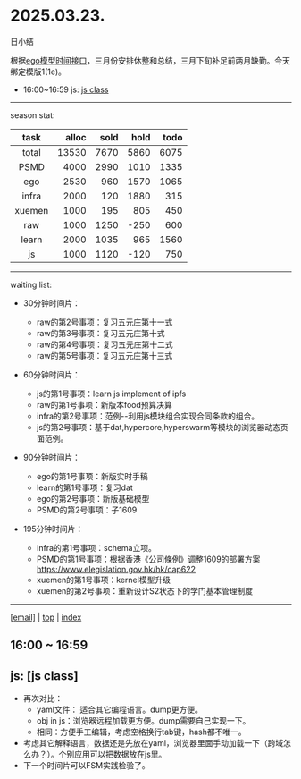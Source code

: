 # 2025.03.23.
日小结

<a id="top"></a>
根据[ego模型时间接口](https://gitee.com/hyg/blog/blob/master/timeflow.md)，三月份安排休整和总结，三月下旬补足前两月缺勤。今天绑定模版1(1e)。

<a id="index"></a>
- 16:00~16:59	js: [js class](#20250323160000)

---
season stat:

| task | alloc | sold | hold | todo |
| :---: | ---: | ---: | ---: | ---: |
| total | 13530 | 7670 | 5860 | 6075 |
| PSMD | 4000 | 2990 | 1010 | 1335 |
| ego | 2530 | 960 | 1570 | 1065 |
| infra | 2000 | 120 | 1880 | 315 |
| xuemen | 1000 | 195 | 805 | 450 |
| raw | 1000 | 1250 | -250 | 600 |
| learn | 2000 | 1035 | 965 | 1560 |
| js | 1000 | 1120 | -120 | 750 |

---
waiting list:


- 30分钟时间片：
  - raw的第2号事项：复习五元庄第十一式
  - raw的第3号事项：复习五元庄第十式
  - raw的第4号事项：复习五元庄第十二式
  - raw的第5号事项：复习五元庄第十三式

- 60分钟时间片：
  - js的第1号事项：learn js implement of ipfs
  - raw的第1号事项：新版本food预算决算
  - infra的第2号事项：范例--利用js模块组合实现合同条款的组合。
  - js的第2号事项：基于dat,hypercore,hyperswarm等模块的浏览器动态页面范例。

- 90分钟时间片：
  - ego的第1号事项：新版实时手稿
  - learn的第1号事项：复习dat
  - ego的第2号事项：新版基础模型
  - PSMD的第2号事项：子1609

- 195分钟时间片：
  - infra的第1号事项：schema立项。
  - PSMD的第1号事项：根据香港《公司條例》调整1609的部署方案 https://www.elegislation.gov.hk/hk/cap622
  - xuemen的第1号事项：kernel模型升级
  - xuemen的第2号事项：重新设计S2状态下的学门基本管理制度

---
<a href="mailto:huangyg@mars22.com?subject=关于2025.03.23.[js class]任务&body=日期: 2025.03.23.%0D%0A序号: 5%0D%0A手稿:../../draft/2025/20250323.01.md%0D%0A---请勿修改邮件主题及以上内容 从下一行开始写您的想法---%0D%0A">[email]</a> | [top](#top) | [index](#index)
<a id="20250323160000"></a>
## 16:00 ~ 16:59
## js: [js class]

- 再次对比：
    - yaml文件： 适合其它编程语言。dump更方便。
    - obj in js：浏览器远程加载更方便。dump需要自己实现一下。
    - 相同：方便手工编辑，考虑空格换行tab键，hash都不唯一。
- 考虑其它解释语言，数据还是先放在yaml，浏览器里面手动加载一下（跨域怎么办？）。个别应用可以把数据放在js里。
- 下一个时间片可以FSM实践检验了。